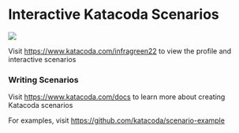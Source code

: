# Interactive Katacoda Scenarios

[![](http://shields.katacoda.com/katacoda/infragreen22/count.svg)](https://www.katacoda.com/infragreen22 "Get your profile on Katacoda.com")

Visit https://www.katacoda.com/infragreen22 to view the profile and interactive scenarios

### Writing Scenarios
Visit https://www.katacoda.com/docs to learn more about creating Katacoda scenarios

For examples, visit https://github.com/katacoda/scenario-example
